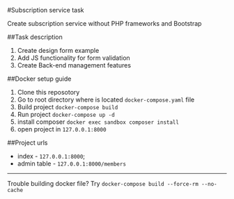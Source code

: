 
#Subscription service task

Create subscription service without PHP frameworks and Bootstrap

##Task description

1. Create design form example
2. Add JS functionality for form validation
3. Create Back-end management features

##Docker setup guide

1. Clone this reposotory
2. Go to root directory where is located `docker-compose.yaml` file
3. Build project `docker-compose build`
4. Run project `docker-compose up -d`
5. install composer `docker exec sandbox composer install`
6. open project in `127.0.0.1:8000`

##Project urls
 - index - `127.0.0.1:8000`;
 - admin table - `127.0.0.1:8000/members`
 
---
Trouble building docker file? Try `docker-compose build --force-rm --no-cache`
